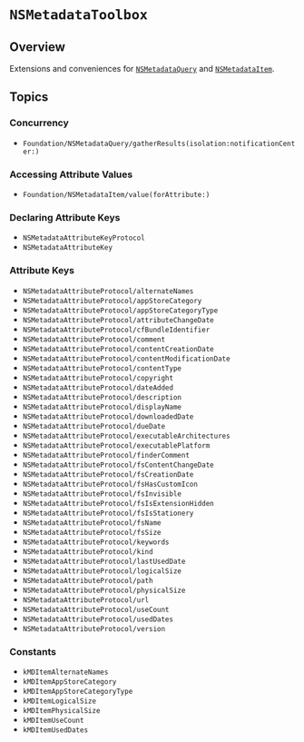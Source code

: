 # ``NSMetadataToolbox``

## Overview

Extensions and conveniences for
[`NSMetadataQuery`](https://developer.apple.com/documentation/foundation/nsmetadataquery)
and
[`NSMetadataItem`](https://developer.apple.com/documentation/foundation/nsmetadataitem)\.


## Topics

### Concurrency

- ``Foundation/NSMetadataQuery/gatherResults(isolation:notificationCenter:)``


### Accessing Attribute Values

- ``Foundation/NSMetadataItem/value(forAttribute:)``


### Declaring Attribute Keys

- ``NSMetadataAttributeKeyProtocol``
- ``NSMetadataAttributeKey``


### Attribute Keys

- ``NSMetadataAttributeProtocol/alternateNames``
- ``NSMetadataAttributeProtocol/appStoreCategory``
- ``NSMetadataAttributeProtocol/appStoreCategoryType``
- ``NSMetadataAttributeProtocol/attributeChangeDate``
- ``NSMetadataAttributeProtocol/cfBundleIdentifier``
- ``NSMetadataAttributeProtocol/comment``
- ``NSMetadataAttributeProtocol/contentCreationDate``
- ``NSMetadataAttributeProtocol/contentModificationDate``
- ``NSMetadataAttributeProtocol/contentType``
- ``NSMetadataAttributeProtocol/copyright``
- ``NSMetadataAttributeProtocol/dateAdded``
- ``NSMetadataAttributeProtocol/description``
- ``NSMetadataAttributeProtocol/displayName``
- ``NSMetadataAttributeProtocol/downloadedDate``
- ``NSMetadataAttributeProtocol/dueDate``
- ``NSMetadataAttributeProtocol/executableArchitectures``
- ``NSMetadataAttributeProtocol/executablePlatform``
- ``NSMetadataAttributeProtocol/finderComment``
- ``NSMetadataAttributeProtocol/fsContentChangeDate``
- ``NSMetadataAttributeProtocol/fsCreationDate``
- ``NSMetadataAttributeProtocol/fsHasCustomIcon``
- ``NSMetadataAttributeProtocol/fsInvisible``
- ``NSMetadataAttributeProtocol/fsIsExtensionHidden``
- ``NSMetadataAttributeProtocol/fsIsStationery``
- ``NSMetadataAttributeProtocol/fsName``
- ``NSMetadataAttributeProtocol/fsSize``
- ``NSMetadataAttributeProtocol/keywords``
- ``NSMetadataAttributeProtocol/kind``
- ``NSMetadataAttributeProtocol/lastUsedDate``
- ``NSMetadataAttributeProtocol/logicalSize``
- ``NSMetadataAttributeProtocol/path``
- ``NSMetadataAttributeProtocol/physicalSize``
- ``NSMetadataAttributeProtocol/url``
- ``NSMetadataAttributeProtocol/useCount``
- ``NSMetadataAttributeProtocol/usedDates``
- ``NSMetadataAttributeProtocol/version``


### Constants

- ``kMDItemAlternateNames``
- ``kMDItemAppStoreCategory``
- ``kMDItemAppStoreCategoryType``
- ``kMDItemLogicalSize``
- ``kMDItemPhysicalSize``
- ``kMDItemUseCount``
- ``kMDItemUsedDates``

